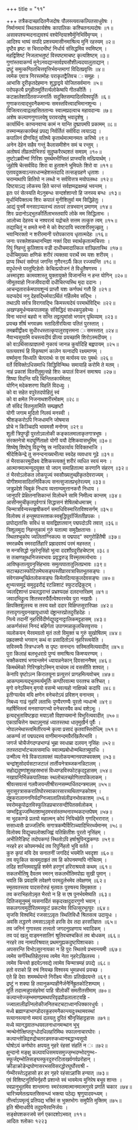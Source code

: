 +++
title = "११"

+++
तत्रैकदाच्छादितनैजदोषः पौलस्त्यवत्कल्पितसाधुवेषः ।  
निर्मानमायं स्थितकार्यशेषः कापालिकः कश्चितनल्पदोषः ॥१॥  
असावपश्यन्मदनाद्यवश्यं वश्येन्दियाश्वैर्मुनिभिर्विमृग्यम् ।  
आदिश्य भाष्यं सपदि प्रशस्यमासीनमाश्रित्य मुनिं रहस्यम् ॥२॥  
दृष्टैव हृष्टः स चिरादभीष्टं निर्धार्य संसिद्धमिव स्वमिष्टम् ।  
महद्विशिष्टं निजलाभतुष्टं विस्पष्टमाचष्ट कृत्यशिष्टम् ॥३॥  
गुणांस्तवाकर्ण्य मुनेऽनवद्यान्सार्वज्ञ्यसौशील्यदयालुताद्यान् ।  
द्रष्टुं समुत्कण्ठितचित्तवृत्तिर्भवन्तमागां विदितप्रवृत्तिः ॥४॥  
त्वमेक एवात्र निरस्तमोहः पराकृतद्वैतिवच ः समूहः ।  
आभासि दूरीकृतदेहमानः शुद्धाद्वये योजितसर्वमानः ॥५॥  
परोपकृत्यै प्रगृहीतमूर्तिरर्त्यलोकेष्वपि गीतकीर्तिः ।  
कटाक्षलेशार्दितसज्जनार्तिः सदुक्तिसम्पादितविश्वपूर्तिः ॥६॥  
गुणाकरत्वाद्भुवनैकमान्यः समस्तवित्त्वादभिमानशून्यः ।  
विजित्वरत्वाद्रलहसिततान्यः स्वात्मप्रदत्वाच महावदान्यः ॥७॥  
अशेष कल्याणगुणालयेषु परावरज्ञेषु भवादृशेषु ।  
कार्यार्थिनः काप्यनवाप्य कामं न यान्ति दुष्प्रापमपि प्रकामम् ॥८॥  
तस्मान्महत्कार्यमहं प्रपद्य निर्वर्तितं सर्वविदा त्वयाऽद्य ।  
कपालिनं प्रीणयितुं यतिष्ये कृतार्थमात्मानमतः करिष्ये ॥९॥  
अनेन देहेन सहैव गन्तुं कैलासमीशेन समं च रन्तुम् ।  
अतोषयं तीव्रतपोभिरुग्रं सुदुष्करैरब्दशतं समग्रम् ॥१०॥  
तुष्टोऽब्रवीन्मां गिरिशः पुमर्थमभीप्सितं प्राप्स्यसि मत्प्रियार्थम् ।  
जुहोषि चेत्सर्वविदः शिरा वा हुताशने भूमिपतेः शिरो वा ॥११॥  
एतावदुक्त्वाऽन्तरधान्महेशस्तदादि तत्सङ्ग्रहणे धृताशः ।  
चराम्यथापि क्षितिपो न लब्धो न सर्ववित्तत्र मयोपलब्धः ॥१२॥  
दिष्टयाऽद्य लोकस्य हिते चरन्तं सर्वज्ञमद्राक्षमहं भवन्तम् ।  
इतः परं सेत्स्यति मेऽनुबन्धः सन्दर्शशान्तो हि जनस्य बन्धः ॥१३॥  
मूर्धाभिपिक्तल्य शिरः कपालं मुनीशितुर्वा मम सिद्धिहेतुः ।  
आद्यं पुनर्मे मनसाऽप्यलभ्यं ततःपरं तत्रभवान् प्रमाणम् ॥१४॥  
शिरः प्रदानोऽद्भुतकीर्तिलाभस्तवापि लोके मम सिद्धिलाभः ।  
आलोच्य देहस्य च नश्वरत्वं यद्रोचते सत्तम तत्कुरु त्वम् ॥१५॥  
तद्याचितुं न क्षमते मनो मे को वेष्टदायि स्वरशरीरमुज्झतु ।  
भवान्विरक्तो न शरीरमानी परोपकाराय धृतात्मदेहः ॥१६॥  
जनाः परक्लेशकथानभिज्ञा नक्तं दिवा स्वार्थकृतात्मचित्ताः ।  
रिपुं निहन्तुं कुलिशाय वज्री दाधीचमादात्किल वाञ्छितास्थि ॥१७॥  
दधीचिमुख्याः क्षणिकं शरीरं त्यक्तवा परार्थे स्म यशः शरीरम् ।  
प्राप्य स्थिरं सर्वगतं जगन्ति गुणैरनऽर्यैः किल रज्जयन्ति ॥१८॥  
वपुर्धरन्ते परतुष्टिहेतोः केचित्प्रयोजनं ते विधुतैषणस्य ।  
अस्मादृशाः कामवशास्तु युक्तायुक्ते विजानन्ति न हन्त योगिन् ॥२०॥  
जीमूतवाहो निजजीवदायी दधीचिरप्यस्थि मृदा ददानः ।  
आचन्द्रतारार्कमपायशून्यं प्राप्तौ यशः कर्णपथं गतौ हि ॥२१॥  
यदप्यदेयं ननु देहवद्भिर्मयाऽर्थितं गर्हितमेव सद्भिः ।  
तथाऽपि सर्वत्र विरागवद्भिः किमस्त्यदेयं परमार्थविद्भिः ॥२२॥  
अखण्डमूर्धन्यकपालमाहुः संसिद्धिदं साधकपुडवेभ्यः ।  
विना भवन्तं बहवो न सन्ति तद्वत्पुमांसो भगवन् पृथिव्याम् ॥२३॥  
प्रयच्छ शीर्ष भगवन्नमः स्तादितीरयित्वा पतितं पुरस्तात् ।  
तमब्रवीद्वीक्ष्य सुधीरधस्तात्कृपालुरावृत्तमना ः समस्तात् ॥२४॥  
नैवाभ्यसूयामि वचस्त्वदीयं प्रीत्या प्रयच्छामि शिरोऽस्मदीयम् ।  
को वाऽर्थिसात्प्राज्ञतमो नृकायं जानन्न कुर्यादिहि बह्वपायम् ॥२५॥  
पतत्यवश्यं हि विकृष्याणं कालेन यत्नादपि रक्ष्यमाणम् ।  
वर्ष्मामुना सिध्यति चेत्परार्थः स एव मर्त्यस्य परः पुमर्थः ॥२६॥  
वर्ते विविक्तेऽधिसमाधि सिद्धिविन्मिथः समायाहि करोमि ते मतम् ।  
नाहं प्रकाशं वितरीतुमुत्सहे शिरः कपालं विजनं समाश्रय ॥२७॥  
शिष्या विदन्ति यदि चिन्तितकार्यमेतत्  
योगिन् मदेकशरणा विहतिं विदध्युः ।  
को वा सहेत वपुरेतदपोहितुं स्वं  
को वा क्षमेत निजनाथशरीरमोक्षम् ॥२८॥  
तौ संविदं वितनुतामिति सम्प्रहृष्टौ  
योगी जगाम मुदितो निलयं मनस्वी ।  
श्रीशङ्करोऽपि निजधामनि जोषमास  
प्रोचे न किञ्चिदपि भावमसौ मनोगम् ॥२९॥  
शूली त्रिपुण्ड्री पुरतोऽवलोकी कङ्कालमालाकृतगात्रभूषः ।  
संरक्तनेत्रो मदघूर्णिताक्षो योगी ययौ देशिकवासभूमिम् ॥३०॥  
शिष्येषु शिष्टेषु विदूग्गेषु स्र नादिकार्याय विविक्तभाजि ।  
श्रीदेशिकेन्द्रे तु सनन्दनाख्यभीत्या स्वदेह व्यवधाय गूढे ॥३१॥  
तं भैरवाकारमुदीक्ष्य देशिकस्त्यक्तुं शरीरं व्यधित स्वयं मनः ।  
आत्मानमात्मन्युदयुक्त यो जपन् समाहितात्मा करणानि संहरन् ॥३२॥  
तं भैरवोऽलोकत लोकपूज्यं स्वसौख्यतुच्छीकृतदेवराज्यम् ।  
योगीशमासादितनिर्विकल्प सनत्सुजातप्रभृतेरल्पम् ॥३३॥  
जत्रुप्रदेशे चिबुकं निधाय व्यत्ताम्यमुत्तानकरौ निधाय ।  
जानुपरि प्रेक्षितनासिकान्तं विलोचने सामि निमील्य कान्तम् ॥३४॥  
आसीनमुचीकृतपूर्वगात्रं सिद्धासनं शेषितबोधमात्रम् ।  
चिन्मात्रविन्यस्तहृषीकवर्ग समाधिविस्मारितविश्वसर्गम् ॥३५॥  
विलोक्य तं हन्तुमपास्तशकःस्वबुद्धिपूर्वार्जिततीव्रपकः ।  
प्रापोद्यतासिः सविधं स यावद्विज्ञातवान् पद्मपदोऽपि तवात् ॥३६॥  
त्रिशूलमुद्य निहन्तुकामं गुरुं यतात्मा समुदैक्षतान्तः ।  
स्थितश्चुकोप ज्वलिताग्निकल्पः स पद्मपाद" स्वगुरोर्हितैषी ॥३७॥  
स्मरन्नथैष स्मरदार्तिहारि प्रह्रादवश्यं परमं महस्तत् ।  
स मन्त्रसिद्धो नृहरेनृसिंहो भूत्वा ददर्शोग्रदुरीहचेष्टाम् ॥३८॥  
स तत्क्षणक्षुब्धनिजस्वभावः प्रवृद्धरुड् विस्मृतमर्त्यभावः ।  
आविष्कृतात्युग्रनृसिंहभावः समुत्पपातातुलितप्रभावः ॥३९॥  
सटाच्छटास्फोटितमेघसङ्घस्तीव्रारवत्रासितभूतसङ्घः ।  
संवेगसम्भूर्च्छितलोकसङ्घः किमेतदित्याकुलदेवसङ्घः ॥४०॥  
क्षुभ्यत्समुद्रं समुदृढरौद्रं रटन्निशाटं स्फुटदद्रिकूटम् ।  
ज्वलद्दिशान्तं प्रचलद्धरान्तं प्रभ्रश्यदक्षं दलदन्तरिक्षम् ॥४१॥  
जवादभिद्रुत्य शितस्वरुग्रैर्दैत्येश्वरस्येव पुरा नखाग्रैः ।  
क्षिपक्तिशूलस्य स तस्य वक्षो ददार विक्षिप्तसुरारिपक्षः ॥४२॥  
तत्तादृगत्युग्रनखायूधाग्र्यो दंष्ट्रान्तरप्रोतदुरीहदेहः ।  
नित्ये तदानीं नृहरिर्विदीर्णद्युपट्टनाट्टालिकमट्टहासम् ॥४३॥  
आकर्णसंस्तं निनदं बहिर्गता उपागमन्नाकुलचित्तवृत्तयः ।  
व्यलोकयन् भैरवमग्रतो मृतं ततो विमुक्तं च गुरुं सुखोषितम् ॥४४॥  
प्रह्रदक्श्यो भगवान् कथं वा प्रसादितोऽयं नृहरिस्त्वयेति ।  
सविस्मयैः स्त्रिग्धजनैः स पृष्टः सनन्दनः सस्मितमित्यवादीत् ॥४५॥  
पुरा किलाहं बलभूधराग्रे पुण्यं समाश्रित्य किमप्यरण्यम् ।  
भक्तैकवश्यं भगवन्तमेनं ध्यायन्ननेकान् दिवसाननैषम् ॥४६॥  
किमर्थमेको गिरिगह्ररेऽस्मिन् वाचंयम त्वं वससीति शश्वत् ।  
केनापि पृष्टोऽत्न किरातयूना प्रत्युत्तरं प्रागहमित्यवोचम् ॥४७॥  
आकण्ठमत्यद्भुतमर्त्यमूर्तिः कण्ठीरवात्मा परतश्च कश्चित् ।  
मृगो वनेऽस्मिन् मृगयो वसन्मे भवत्यहो नाक्षिपथे कदापि ॥४८॥  
इतीग्यत्येव मयि क्षणेन वनेचरोऽयं प्रविशन् वनान्तम् ।  
निबध्य गाढं नृहरिं लताभिः पुण्यैरगण्यैः पुरतो न्यधान्मे ॥४९॥  
महर्षिभिस्त्वं मनसाप्यगभ्यो वनेचरस्यैव कथं वशेऽभूः ।  
इत्यद्भुताविष्टहृदा मयाऽसौ विज्ञाप्यमानो विभुरित्यवादीत् ॥५०॥  
एकाग्रचित्तेन यथाऽमुनाहं ध्यातस्तथा धातृमुखैर्न पूर्वैः ।  
नोपालभेथास्त्वमितीरयन्मे कृत्वा प्रसादं कृतवांस्तिरोधिम् ॥५१॥  
आकर्ण्य तां पद्मपदस्य वाणीमानन्दमग्रैरखिलैरभावि ।  
जगर्ज चोचैर्जगदण्डभाण्डं भूम्रा स्वधाम्रा दलयन् नृसिंहः ॥५२॥  
ततस्तदार्भाटचलत्समाधिः स्वात्मप्रबोधोन्मथितत्र्युपाधिः ।  
उन्मील्य नेत्रे विकरालवक्तं व्यलोकयन्मानवपश्चवक्तम् ॥५३॥  
चन्द्रांशुसोदर्यसटाजटालं तार्तीयनेत्राब्जकनन्निटालम् ।  
सहोद्यदुष्णांशुसहस्रभासं विध्यण्डविस्फोटकृदट्टहासम् ॥५४॥  
नखाग्रनिर्भिन्नकपालिवक्षः स्थलोचलच्छोणितापकिलाकम् ।  
श्रीवत्सवत्सं गलवैजयन्तीश्रीरत्नसम्म्पर्धितदन्त्रमालम् ॥५५॥  
सुरासुरत्रासकरातिघोरस्वाकारसारव्यथिताण्डकोशम् ।  
दंष्ट्रकरालानननिर्यदग्निज्वालालिसंलीढनभोवकाशम् ॥५६॥  
स्वरोमकूपोद्रतविस्फुलिडप्रचारसन्दीपितसर्वलोकम् ।  
जम्भद्विडुज्जम्भितशम्भुदमभसंस्तम्भनारम्भकदन्तपेषम् ॥५७॥  
मा भूदकाण्डे प्रलयो महात्मन् कोपं नियिच्छेति गृणद्भिरारात् ।  
ससाध्यसैः प्राज्जलिभिः सगात्रकम्पैर्विरिञ्च्यादिभिरर्थ्यमानम् ॥५८॥  
विलोक्य विद्युचपलोक्ग्रजिह्वं यतिक्षितीशः पुरतो नृसिंहम् ।  
अभीतिरैडिष्ट तदोपकण्ठं स्थितोऽपि हर्षाश्रुपिनद्धकण्ठः ॥५९॥  
नरहरे हर कोपमनर्थदं तव रिपुर्निहतो भुवि वर्तते ।  
कुरु कृपां मयि देव सनातनीं जगदिदं भयमेति भवदृशा ॥६०॥  
तव वपुःकिल सत्वमुदाहृतं तव हि कोपनमण्वपि नोचितम् ।  
तदिह शान्तिमवाप्रुहि शर्मणे हरगुणं हरिराश्रयसे कथम् ॥६१॥  
सकलभीतिषु दैवतम स्मरन् सकलभीतिमपोह्य सुखी पुमान् ।  
भवति किं प्रवदामि तवेक्षणे परमदुर्लभमेव तवेक्षणम् ॥६२॥  
स्मृतवतस्तव पादसरोरुहं मृतवतः पुरुषस्य विमुक्तता ।  
तव कराभिहतोऽमृत भैरवो न हि स एष पुनर्भवमेष्यति ॥६३॥  
दितिजसूनुममुं व्यसनार्दितं सकृदरक्षदुदारगुणो भवान् ।  
सकलगत्वमुदीरितमस्फुटं प्रकटमेव विधित्सुरभूत्पुरः ॥६४॥  
सृजसि विश्वमिदं रजसाऽऽवृतः स्थितिविधौ श्रितसत्व उदायुधः ।  
अवसि तद्धरणे तमसाऽऽवृतो हरसि देव तदा हरसञ्ज्ञितः ॥६५॥  
तव जनिर्न गुणास्तव तत्त्वतो जगदनुग्रहणाय भवादिकम् ।  
तव पदं खलु वाड्मनसातिगं श्रुतिवचश्चकितं तव बोधकम् ॥६६॥  
नरहरे तव नामपरिश्रवात् प्रथमगुह्यकदुष्टपिशाचकाः ।  
अपसरन्ति विभोऽसुरनायका न हि पुरः स्थितये प्रभवन्त्यमी ॥६७॥  
त्वमेव सर्गस्थितिहेतुरस्य त्वमेव नेता नृहरेऽखिलस्य ।  
त्वमेव चिन्त्यो हृदयेऽनवद्ये त्वामेव चिन्मात्रमहं प्रपद्ये ॥६८॥  
हतो वराको हि रुषं नियच्छ विश्वस्य भूमन्नभयं प्रयच्छ ।  
एते हि देवाः शममर्थयन्ते निरीक्ष्य भीताः प्रतिखेदयन्ते ॥६९॥  
द्रष्टुं न शक्या हि तवानुकम्पाहीनैर्जनैर्निह्रुतकोटिशम्पाम् ।  
मूर्ति तदात्मन्नुपसंहरेमां पाहि त्रीलोकीं समतीतसीमाम् ॥७०॥  
कल्पान्तोज्जृम्भमाणप्रमथपरिवृढप्रौढलालाटवह्रि -  
ज्ज्वालालीढत्निलोकीजनितचटचटाध्वानधिक्कारधुर्यः ।  
मध्ये ब्रह्माण्डाभाण्डोदरकुहरमनैकान्त्यदुःस्थामवस्थां  
स्त्यानस्त्यानो ममायं दलयतु दुरितं श्रीनृसिंहाट्टहासः ॥७१॥  
मध्ये व्यानद्धवातन्धयवलनाधानमन्थान भूभृ  
न्मन्थेनोत्क्षिप्तदुग्धोदधिलहरिमिथः स्फालनाचारघोरः ।  
कल्पान्तोन्निद्ररुद्रोचतरडमरुकध्वानबद्धाभ्यसूयो  
घोषोऽयं कर्णघोरः क्षपयतु नृहरे रंहसां संहतिं न ः ॥७२॥  
क्षुन्दानो मङ्क्षु कल्पावधिसमयसमुज्जृम्भदम्भोदगुम्भः-  
स्फूर्जद्दम्भोलिसङ्घस्फुरदुरुरटिताखर्वगर्वप्ररोहान् ।  
क्रीडाक्रोडेन्द्रघोणासरभसविसरद्धोरघूर्घोरवश्री -  
र्गम्भीरस्तेऽट्टहासो हर हर नृहरे रहंसाऽहांसि हन्यात् ॥७३॥  
एवं विशिष्टनुतिभिर्नृहरौ प्रशान्ते स्वं भावमेत्य मुनिरेष बभूव शान्तः ।  
स्वप्रानुभूतमिव शान्तमनाः स्मरंस्तमात्मानमात्मगुरवे प्रणतिं चकार ॥७४॥  
चारित्र्यमेतत्प्रयतस्रिसन्ध्यं भक्त्या पठेद्यः श्रृणुयादवन्ध्यम् ।  
तीर्त्त्वाऽपमृत्युं प्रतिपद्य भक्तिं स भुक्तभोगः समुपैति मुक्तिम् ॥७५॥  
इति श्रीमाधवीये तदुग्रभैरवनिर्जयः ।  
सङ्क्षेपशकरजये सर्ग एकादशोऽभवत् ॥११॥  
आदितः श्लोकाः १२२३  
    
